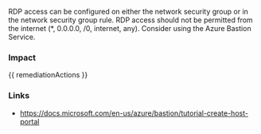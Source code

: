 
RDP access can be configured on either the network security group or in the network security group rule.
RDP access should not be permitted from the internet (*, 0.0.0.0, /0, internet, any). Consider using the Azure Bastion Service.


### Impact
<!-- Add Impact here -->

<!-- DO NOT CHANGE -->
{{ remediationActions }}

### Links
- https://docs.microsoft.com/en-us/azure/bastion/tutorial-create-host-portal



